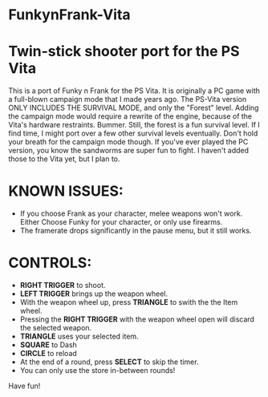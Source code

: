 # FunkynFrank-Vita
# Twin-stick shooter port for the PS Vita

This is a port of Funky n Frank for the PS Vita. It is originally a PC game with a full-blown campaign mode that I made years ago.
The PS-Vita version ONLY INCLUDES THE SURVIVAL MODE, and only the "Forest" level. 
Adding the campaign mode would require a rewrite of the engine, because of the Vita's hardware restraints.
Bummer. Still, the forest is a fun survival level. If I find time, I might port over a few other survival levels eventually.
Don't hold your breath for the campaign mode though.
If you've ever played the PC version, you know the sandworms are super fun to fight. I haven't added those to the Vita yet, but I plan to.

# KNOWN ISSUES:
 + If you choose Frank as your character, melee weapons won't work. Either Choose Funky for your character, or only use firearms.
 + The framerate drops significantly in the pause menu, but it still works. 

# CONTROLS:
 + **RIGHT TRIGGER** to shoot.
 + **LEFT TRIGGER** brings up the weapon wheel.
 + With the weapon wheel up, press **TRIANGLE** to swith the the Item wheel.
 + Pressing the **RIGHT TRIGGER** with the weapon wheel open will discard the selected weapon.
 + **TRIANGLE** uses your selected item.
 + **SQUARE** to Dash
 + **CIRCLE** to reload
 + At the end of a round, press **SELECT** to skip the timer.
 + You can only use the store in-between rounds! 

 Have fun!
 


